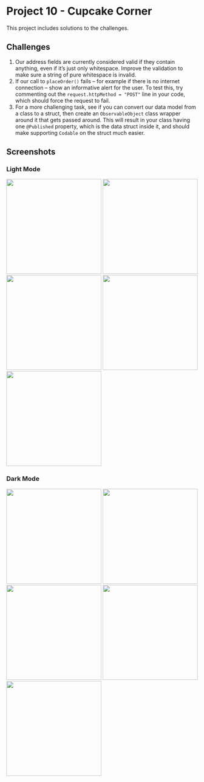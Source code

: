 # Project 10 - Cupcake Corner

This project includes solutions to the challenges.

## Challenges

1. Our address fields are currently considered valid if they contain anything, even if it’s just only whitespace. Improve the validation to make sure a string of pure whitespace is invalid.
2. If our call to `placeOrder()` fails – for example if there is no internet connection – show an informative alert for the user. To test this, try commenting out the `request.httpMethod = "POST"` line in your code, which should force the request to fail.
3. For a more challenging task, see if you can convert our data model from a class to a struct, then create an `ObservableObject` class wrapper around it that gets passed around. This will result in your class having one `@Published` property, which is the data struct inside it, and should make supporting `Codable` on the struct much easier.

## Screenshots

### Light Mode

<div>
    <img src="Screenshots/Light/Light_01" width="250">
    <img src="Screenshots/Light/Light_02" width="250">
    <img src="Screenshots/Light/Light_03" width="250">
    <img src="Screenshots/Light/Light_04" width="250">
    <img src="Screenshots/Light/Light_05" width="250">
</div>

### Dark Mode

<div>
    <img src="Screenshots/Dark/Dark_01" width="250">
    <img src="Screenshots/Dark/Dark_02" width="250">
    <img src="Screenshots/Dark/Dark_03" width="250">
    <img src="Screenshots/Dark/Dark_04" width="250">
    <img src="Screenshots/Dark/Dark_05" width="250">
</div>
